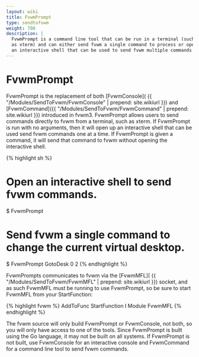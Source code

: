 ```yaml
---
layout: wiki
title: FvwmPrompt
type: sendtofvwm
weight: 700
description: |
  FvwmPrompt is a command line tool that can be run in a terminal (such
  as xterm) and can either send fvwm a single command to process or open
  an interactive shell that can be used to send fvwm multiple commands.
---
```

# FvwmPrompt

FvwmPrompt is the replacement of both [FvwmConsole](
{{ "/Modules/SendToFvwm/FvwmConsole" | prepend: site.wikiurl }}) and
[FvwmCommand]({{ "/Modules/SendToFvwm/FvwmCommand" | prepend: site.wikiurl }})
introduced in fvwm3. FvwmPrompt allows users to send commands
directly to fvwm from a terminal, such as xterm.
If FvwmPrompt is run with no arguments, then it will open up an
interactive shell that can be used send fvwm commands one at a time.
If FvwmPrompt is given a command, it will send that command to fvwm
without opening the interactive shell.

{% highlight sh %}
# Open an interactive shell to send fvwm commands.
$ FvwmPrompt

# Send fvwm a single command to change the current virtual desktop.
$ FvwmPrompt GotoDesk 0 2
{% endhighlight %}

FvwmPrompts communicates to fvwm via the [FvwmMFL](
{{ "/Modules/SendToFvwm/FvwmMFL" | prepend: site.wikiurl }})
socket, and as such FvwmMFL must be running to use FvwmPrompt,
so be sure to start FvwmMFL from your StartFunction:

{% highlight fvwm %}
AddToFunc StartFunction I Module FvwmMFL
{% endhighlight %}

The fvwm source will only build FvwmPrompt or FvwmConsole, not both,
so you will only have access to one of the tools. Since FvwmPrompt
is built using the Go language, it may not be built on all systems.
If FvwmPrompt is not built, use FvwmConsole for an interactive console
and FvwmCommand for a command line tool to send fvwm commands.


